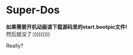 # Super-Dos  
<!-- Password:im_a_pupil_unlock_my_pc_plz -->
__如果需要开机动画请下载源码里的start.bootpic文件!__  
然后就没了:)))))))))  
  
  
  
  
  
  
  
  
  
  
  
  
  
  
  
  
Really?
